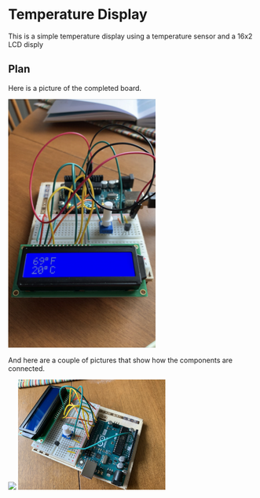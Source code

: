 # Temperature Display

This is a simple temperature display using a temperature sensor and a 16x2 LCD disply

## Plan

Here is a picture of the completed board.

<img src="IMG_4701.jpg" width="300">

And here are a couple of pictures that show how the components are connected.

<img src="IIMG_4699.jpg" width="300">

<img src="IMG_4700.jpg" width="300">
